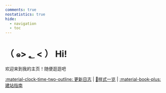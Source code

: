 ```yaml
---
comments: true
nostatistics: true
hide:
  - navigation
  - toc
---
```

<!-- Google tag (gtag.js) -->
<script async src="https://www.googletagmanager.com/gtag/js?id=G-D2WBR8B2E1"></script>
<script>
  window.dataLayer = window.dataLayer || [];
  function gtag(){dataLayer.push(arguments);}
  gtag('js', new Date());

  gtag('config', 'G-D2WBR8B2E1');
</script>
# （ ๑> ؂ < ） Hi!

欢迎来到我的主页！随便逛逛吧


[:material-clock-time-two-outline: 更新日志](changelog) | [:eyes:样式一览](Format) | [:material-book-plus:建站指南](Build_this_website) 
<!-- | [:octicons-link-16:关于我](About_me) | [:octicons-link-16:友链](Links) | [:octicons-link-16:留言板](Guestbook) | [:octicons-link-16:联系我](Contact_me) -->

